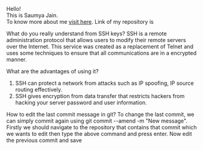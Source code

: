 Hello! <br>
This is Saumya Jain. <br>
To know more about me <a href = "https://github.com/saumya-jain20">visit here</a>.
Link of my repository is <a href= "https://github.com/saumya-jain20/1st-Repository"></a>

What do you really understand from SSH keys?
SSH is a remote administration protocol that allows users to modify their remote servers over the Internet. This service was created as a replacement of Telnet and uses some techniques to ensure that all communications are in a encrypted manner.

What are the advantages of using it?
1. SSH can protect a network from attacks such as IP spoofing, IP source routing effectively.
2. SSH gives encryption from data transfer that restricts hackers from hacking your server password and user information.

How to edit the last commit message in git?
To change the last commit, we can simply commit again using git commit --amend -m "New message". Firstly we should navigate to the repository that contains that commit which we wants to edit then type the above command and press enter. Now edit the previous commit and save
